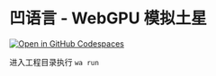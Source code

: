 # 凹语言 - WebGPU 模拟土星

[![Open in GitHub Codespaces](https://github.com/codespaces/badge.svg)](https://codespaces.new/wa-lang/webgpu)

进入工程目录执行 `wa run`

